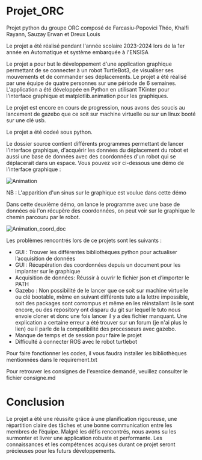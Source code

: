 # Projet_ORC

Projet python du groupe ORC composé de Farcasiu-Popovici Théo, Khalfi Rayann, Sauzay Erwan et Dreux Louis

Le projet a été réalisé pendant l'année scolaire 2023-2024 lors de la 1er année en Automatique et système embarquée à l'ENSISA

Le projet a pour but le développement d'une application graphique permettant de se connecter à un robot TurtleBot3, de visualiser ses mouvements et de commander ses déplacements. Le projet a été réalisé par une équipe de quatre personnes sur une période de 6 semaines. L'application a été développée en Python en utilisant TKinter pour l'interface graphique et matplotlib.animation pour les graphiques. 

Le projet est encore en cours de progression, nous avons des soucis au lancement de gazebo que ce soit sur machine virtuelle ou sur un linux booté sur une clé usb.

Le projet a été codeé sous python.

Le dossier source contient différents programmes permettant de lancer l'interface graphique, d'acquérir les données du déplacement du robot et aussi une base de données avec des coordonnées d'un robot qui se déplacerait dans un espace. 
Vous pouvez voir ci-dessous une démo de l'interface graphique :

![Animation](https://github.com/LouisDrx/Projet_ORC/assets/153221009/cd3fdbb8-0531-4a24-b441-604f8f6d9f7a)

NB : L'apparition d'un sinus sur le graphique est voulue dans cette démo

Dans cette deuxième démo, on lance le programme avec une base de données où l'on récupère des coordonnées, on peut voir sur le graphique le chemin parcouru par le robot.

![Animation_coord_doc](https://github.com/LouisDrx/Projet_ORC/assets/153221009/7fb3d86c-5aed-4bae-902e-8fb0c4affd3f)

Les problèmes rencontrés lors de ce projets sont les suivants :

- GUI : Trouver les différentes bibliothèques python pour actualiser l’acquisition de données
- GUI : Récupération des coordonnées depuis un document pour les implanter sur le graphique
- Acquisition de données: Réussir à ouvrir le fichier json et d’importer le PATH
- Gazebo : Non possibilité de le lancer que ce soit sur machine virtuelle ou clé bootable, même en suivant différents tuto a la lettre impossible, soit des packages sont corrompus et même en les réinstallant ils le sont encore, ou des repository ont disparu du git sur lequel le tuto nous envoie cloner et donc une fois lancer il y a des fichier manquant. Une explication a certaine erreur a été trouver sur un forum (je n'ai plus le lien) ou il parle de la compatibilité des processeurs avec gazebo.
- Manque de temps et de session pour faire le projet
- Difficulté à connecter ROS avec le robot turtlebot

Pour faire fonctionner les codes, il vous faudra installer les bibliothèques mentionnées dans le requirement.txt 

Pour retrouver les consignes de l'exercice demandé, veuillez consulter le fichier consigne.md

# Conclusion 
Le projet a été une réussite grâce à une planification rigoureuse, une répartition claire des tâches et une bonne communication entre les membres de l’équipe. Malgré les défis rencontrés, nous avons su les surmonter et livrer une application robuste et performante. Les connaissances et les compétences acquises durant ce projet seront précieuses pour les futurs développements.
